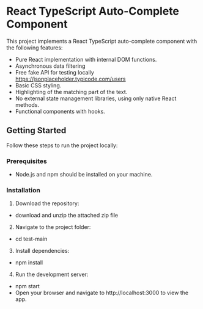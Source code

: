 # React TypeScript Auto-Complete Component

This project implements a React TypeScript auto-complete component with the following features:

- Pure React implementation with internal DOM functions.
- Asynchronous data filtering
- Free fake API for testing locally https://jsonplaceholder.typicode.com/users
- Basic CSS styling.
- Highlighting of the matching part of the text.
- No external state management libraries, using only native React methods.
- Functional components with hooks.

## Getting Started

Follow these steps to run the project locally:

### Prerequisites

- Node.js and npm should be installed on your machine.

### Installation

1. Download the repository:

- download and unzip the attached zip file

2. Navigate to the project folder:

- cd test-main

3. Install dependencies:

- npm install

4. Run the development server:

- npm start
- Open your browser and navigate to http://localhost:3000 to view the app.
